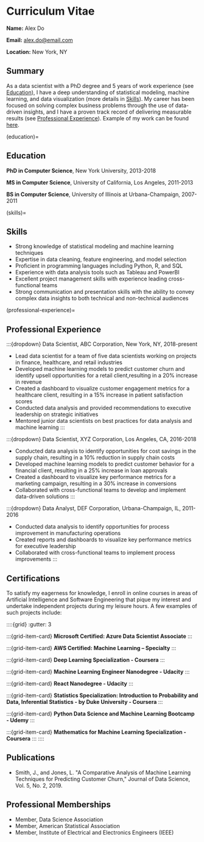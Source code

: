 # Curriculum Vitae

**Name:** Alex Do

**Email:** <alex.do@email.com>

**Location:** New York, NY

## Summary

As a data scientist with a PhD degree and 5 years of work experience (see [Education](#education)), I have a deep understanding of statistical modeling, machine learning, and data visualization (more details in [Skills](#skills)). My career has been focused on solving complex business problems through the use of data-driven insights, and I have a proven track record of delivering measurable results (see [Professional Experience](#professional-experience)). Example of my work can be found [here](analysis_example.ipynb).

(education)=
## Education
**PhD in Computer Science**, New York University, 2013-2018

**MS in Computer Science**, University of California, Los Angeles, 2011-2013

**BS in Computer Science**, University of Illinois at Urbana-Champaign, 2007-2011

(skills)=
## Skills
- Strong knowledge of statistical modeling and machine learning techniques
- Expertise in data cleaning, feature engineering, and model selection
- Proficient in programming languages including Python, R, and SQL
- Experience with data analysis tools such as Tableau and PowerBI
- Excellent project management skills with experience leading cross-functional teams
- Strong communication and presentation skills with the ability to convey complex data insights to both technical and non-technical audiences

(professional-experience)=
## Professional Experience
:::{dropdown} Data Scientist, ABC Corporation, New York, NY, 2018-present
- Lead data scientist for a team of five data scientists working on projects in finance, healthcare, and retail industries
- Developed machine learning models to predict customer churn and identify upsell opportunities for a retail client,resulting in a 20% increase in revenue
- Created a dashboard to visualize customer engagement metrics for a healthcare client, resulting in a 15% increase in patient satisfaction scores
- Conducted data analysis and provided recommendations to executive leadership on strategic initiatives
- Mentored junior data scientists on best practices for data analysis and machine learning
:::

:::{dropdown} Data Scientist, XYZ Corporation, Los Angeles, CA, 2016-2018
- Conducted data analysis to identify opportunities for cost savings in the supply chain, resulting in a 10% reduction in supply chain costs
- Developed machine learning models to predict customer behavior for a financial client, resulting in a 25% increase in loan approvals
- Created a dashboard to visualize key performance metrics for a marketing campaign, resulting in a 30% increase in conversions
- Collaborated with cross-functional teams to develop and implement data-driven solutions
:::

:::{dropdown} Data Analyst, DEF Corporation, Urbana-Champaign, IL, 2011-2016
- Conducted data analysis to identify opportunities for process improvement in manufacturing operations
- Created reports and dashboards to visualize key performance metrics for executive leadership
- Collaborated with cross-functional teams to implement process improvements
:::

## Certifications 

To satisfy my eagerness for knowledge, I enroll in online courses in areas of Artificial Intelligence and Software Engineering that pique my interest and undertake independent projects during my leisure hours. A few examples of such projects include:

::::{grid}
:gutter: 3

:::{grid-item-card}
**Microsoft Certified: Azure Data Scientist Associate**
:::

:::{grid-item-card}
**AWS Certified: Machine Learning – Specialty**
:::

:::{grid-item-card}
**Deep Learning Specialization - Coursera**
:::

:::{grid-item-card}
**Machine Learning Engineer Nanodegree - Udacity**
:::

:::{grid-item-card}
**React Nanodegree - Udacity**
:::

:::{grid-item-card}
**Statistics Specialization: Introduction to Probability and Data, Inferential Statistics - by Duke University - Coursera**
:::

:::{grid-item-card}
**Python Data Science and Machine Learning Bootcamp - Udemy**
:::

:::{grid-item-card}
**Mathematics for Machine Learning Specialization - Coursera**
:::
::::

## Publications

- Smith, J., and Jones, L. "A Comparative Analysis of Machine Learning Techniques for Predicting Customer Churn," Journal of Data Science, Vol. 5, No. 2, 2019.

## Professional Memberships

- Member, Data Science Association
- Member, American Statistical Association
- Member, Institute of Electrical and Electronics Engineers (IEEE)
